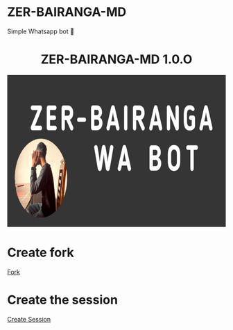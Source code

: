 # ZER-BAIRANGA-MD
Simple Whatsapp bot 🤖 

# <h1 align="center">ZER-BAIRANGA-MD 1.0.O</h1>

<center>
  <img src="https://github.com/xSadu/ZER-BAIRANGA-MD/blob/main/img/611B4CFF-426D-4DDB-9141-9F6FCF250B36.jpeg" height="350" width="680">
</center>

# Create fork

<a href="https://github.com/xSadu/ZER-BAIRANGA-MD">Fork</a>

# Create the session

<a href="https://github.com/xSadu/ZER-BAIRANGA-PAIRING">Create Session</a>

